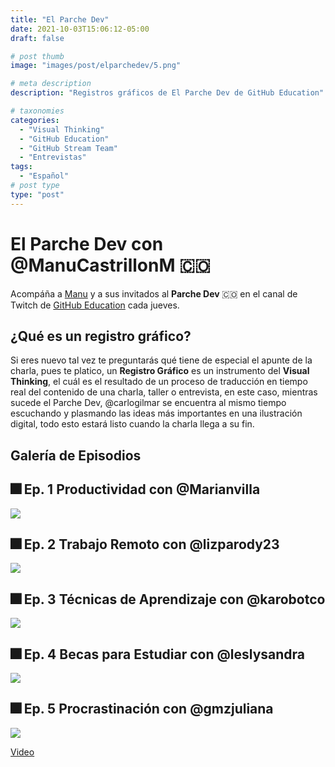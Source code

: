 ```yaml
---
title: "El Parche Dev"
date: 2021-10-03T15:06:12-05:00
draft: false

# post thumb
image: "images/post/elparchedev/5.png"

# meta description
description: "Registros gráficos de El Parche Dev de GitHub Education"

# taxonomies
categories:
  - "Visual Thinking"
  - "GitHub Education"
  - "GitHub Stream Team"
  - "Entrevistas"
tags:
  - "Español"
# post type
type: "post"
---
```


# El Parche Dev con @ManuCastrillonM 🇨🇴

Acompáña a [Manu](https://twitter.com/ManuCastrillonM) y a sus invitados al **Parche Dev** 🇨🇴 en el canal de Twitch de [GitHub Education](https://twitch.tv/githubeducation) cada jueves.

## ¿Qué es un registro gráfico?

Si eres nuevo tal vez te preguntarás qué tiene de especial el apunte de la charla, pues te platico, un **Registro Gráfico** es un instrumento del **Visual Thinking**, el cuál es el resultado de un proceso de traducción en tiempo real del contenido de una charla, taller o entrevista, en este caso, mientras sucede el Parche Dev, @carlogilmar se encuentra al mismo tiempo escuchando y plasmando las ideas más importantes en una ilustración digital, todo esto estará listo cuando la charla llega a su fin.

## Galería de Episodios

## 🎆 Ep. 1 Productividad con @Marianvilla

![](../../images/post/elparchedev/1.png)

## 🎆 Ep. 2 Trabajo Remoto con @lizparody23

![](../../images/post/elparchedev/2.png)

## 🎆 Ep. 3 Técnicas de Aprendizaje con @karobotco

![](../../images/post/elparchedev/3.png)

## 🎆 Ep. 4 Becas para Estudiar con @leslysandra

![](../../images/post/elparchedev/4.png)

## 🎆 Ep. 5 Procrastinación con @gmzjuliana

![](../../images/post/elparchedev/5.png)

[Video](https://www.twitch.tv/videos/1137339798?collection=iTmOKukroRbXBA)

